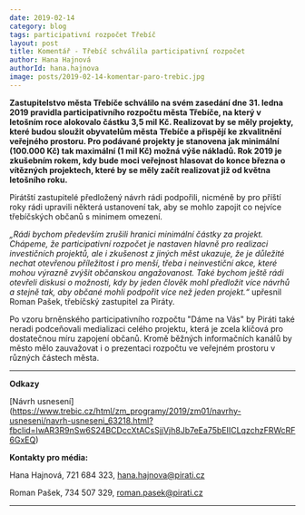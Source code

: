 ```yaml
---
date: 2019-02-14
category: blog
tags: participativní rozpočet Třebíč
layout: post
title: Komentář - Třebíč schválila participativní rozpočet
author: Hana Hajnová
authorId: hana.hajnova    
image: posts/2019-02-14-komentar-paro-trebic.jpg
---
```


**Zastupitelstvo města Třebíče schválilo na svém zasedání dne 31. ledna 2019 pravidla participativního rozpočtu města Třebíče, na který v letošním roce alokovalo částku 3,5 mil Kč. Realizovat by se měly projekty, které budou sloužit obyvatelům města Třebíče a přispějí ke zkvalitnění veřejného prostoru. Pro podávané projekty je stanovena jak minimální (100.000 Kč) tak maximální (1 mil Kč) možná výše nákladů. Rok 2019 je zkušebním rokem, kdy bude moci veřejnost hlasovat do konce března o vítězných projektech, které by se měly začít realizovat již od května letošního roku.**

Pirátští zastupitelé předložený návrh rádi podpořili, nicméně by pro příští roky rádi upravili některá ustanovení tak, aby se mohlo zapojit co nejvíce třebíčských občanů s minimem omezení. 

*„Rádi bychom především zrušili hranici minimální částky za projekt. Chápeme, že participativní rozpočet je nastaven hlavně pro realizaci investičních projektů, ale i zkušenost z jiných měst ukazuje, že je důležité nechat otevřenou příležitost i pro menší, třeba i neinvestiční akce, které mohou výrazně zvýšit občanskou angažovanost. Také bychom ještě rádi otevřeli diskusi o možnosti, kdy by jeden člověk mohl předložit více návrhů a stejně tak, aby občané mohli podpořit více než jeden projekt.“* upřesnil Roman Pašek, třebíčský zastupitel za Piráty.

Po vzoru brněnského participativního rozpočtu "Dáme na Vás" by Piráti také neradi podceňovali medializaci celého projektu, která je zcela klíčová pro dostatečnou míru zapojení občanů. Kromě běžných informačních kanálů by město mělo zauvažovat i o prezentaci rozpočtu ve veřejném prostoru v různých částech města. 

---

**Odkazy**

[Návrh usnesení] (https://www.trebic.cz/html/zm_programy/2019/zm01/navrhy-usneseni/navrh-usneseni_63218.html?fbclid=IwAR3R9nSw6S24BCDccXtACsSjjVjh8Jb7eEa75bEIICLqzchzFRWcRF6GxEQ)


**Kontakty pro média:**

Hana Hajnová, 721 684 323, hana.hajnova@pirati.cz

Roman Pašek, 734 507 329, roman.pasek@pirati.cz

---
